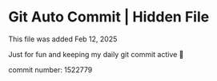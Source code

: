 # Git Auto Commit | Hidden File

This file was added Feb 12, 2025

Just for fun and keeping my daily git commit active 🤪

commit number: 1522779
